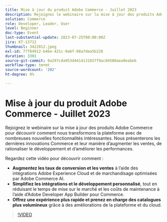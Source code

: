 ```yaml
---
title: Mise à jour du produit Adobe Commerce - Juillet 2023
description: Rejoignez le webinaire sur la mise à jour des produits Adobe Commerce pour découvrir comment nous transformons la plateforme avec de nombreuses nouvelles fonctionnalités intéressantes. Nous présenterons les dernières innovations Commerce et leur manière d’augmenter les ventes, de rationaliser le développement et d’améliorer les performances. Regardez cette vidéo pour découvrir comment - Augmenter les taux de conversion et les ventes à l’aide des intégrations Adobe Experience Cloud et du marchandisage optimisé par Adobe Commerce AI.  Simplifiez les intégrations et le développement personnalisé, tout en réduisant le temps de mise sur le marché et les coûts de maintenance à l’aide d’Adobe Developer App Builder for Commerce.  Proposez une expérience plus rapide et prenez en charge des catalogues plus volumineux grâce à des améliorations de la plateforme et du cloud.
solution: Commerce
role: Developer, Leader, User
level: Beginner
doc-type: Event
last-substantial-update: 2023-07-25T00:00:00Z
jira: KT-13712
thumbnail: 3422012.jpeg
exl-id: 77f84912-b46e-421c-9a6f-08a7dea5b228
duration: 3301
source-git-commit: 9a297cda953d4414131657f9ac84580aea0eabeb
workflow-type: tm+mt
source-wordcount: '202'
ht-degree: 0%

---
```


# Mise à jour du produit Adobe Commerce - Juillet 2023

Rejoignez le webinaire sur la mise à jour des produits Adobe Commerce pour découvrir comment nous transformons la plateforme avec de nombreuses nouvelles fonctionnalités intéressantes. Nous présenterons les dernières innovations Commerce et leur manière d’augmenter les ventes, de rationaliser le développement et d’améliorer les performances.

Regardez cette vidéo pour découvrir comment :

* **Augmentez les taux de conversion et les ventes** à l’aide des intégrations Adobe Experience Cloud et de marchandisage optimisées par Adobe Commerce AI.
* **Simplifiez les intégrations et le développement personnalisé**, tout en réduisant le temps de mise sur le marché et les coûts de maintenance à l’aide d’Adobe Developer App Builder pour Commerce.
* **Offrez une expérience plus rapide et prenez en charge des catalogues plus volumineux** grâce à des améliorations de la plateforme et du cloud.

>[!VIDEO](https://video.tv.adobe.com/v/3422012/?learn=on)
